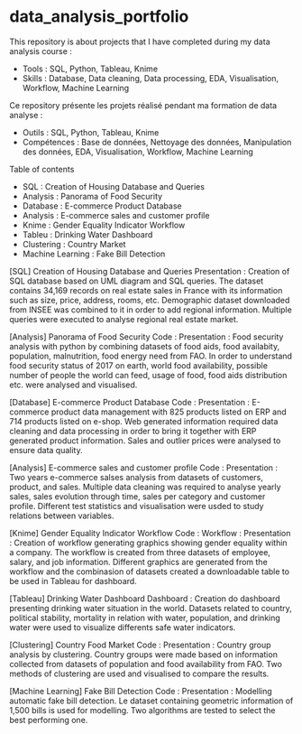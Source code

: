 # data_analysis_portfolio

This repository is about projects that I have completed during my data analysis course :
- Tools : SQL, Python, Tableau, Knime
- Skills : Database, Data cleaning, Data processing, EDA, Visualisation, Workflow, Machine Learning



Ce repository présente les projets réalisé pendant ma formation de data analyse :
- Outils : SQL, Python, Tableau, Knime
- Compétences : Base de données, Nettoyage des données, Manipulation des données, EDA, Visualisation, Workflow, Machine Learning


Table of contents
- SQL : Creation of Housing Database and Queries
- Analysis : Panorama of Food Security
- Database : E-commerce Product Database
- Analysis : E-commerce sales and customer profile
- Knime : Gender Equality Indicator Workflow
- Tableu : Drinking Water Dashboard
- Clustering : Country Market
- Machine Learning : Fake Bill Detection


[SQL] Creation of Housing Database and Queries
Presentation :
Creation of SQL database based on UML diagram and SQL queries. The dataset contains 34,169 records on real estate sales in France with its information such as size, price, address, rooms, etc. Demographic dataset downloaded from INSEE was combined to it in order to add regional information. Multiple queries were executed to analyse regional real estate market.


[Analysis] Panorama of Food Security
Code :
Presentation :
Food security analysis with python by combining datasets of food aids, food availabity, population, malnutrition, food energy need from FAO. In order to understand food security status of 2017 on earth, world food availability, possible number of people the world can feed, usage of food, food aids distribution etc. were analysed and visualised.


[Database] E-commerce Product Database
Code :
Presentation :
E-commerce product data management with 825 products listed on ERP and 714 products listed on e-shop. Web generated information required data cleaning and data processing in order to bring it together with ERP generated product information. Sales and outlier prices were analysed to ensure data quality.


[Analysis] E-commerce sales and customer profile
Code :
Presentation :
Two years e-commerce salses analysis from datasets of customers, product, and sales. Multiple data cleaning was required to analyse yearly sales, sales evolution through time, sales per category and customer profile. Different test statistics and visualisation were usded to study relations between variables.

[Knime] Gender Equality Indicator Workflow
Code :
Workflow :
Presentation :
Creation of workflow generating graphics showing gender equality within a company. The workflow is created from three datasets of employee, salary, and job information. Different graphics are generated from the workflow and the combinasion of datasets created a downloadable table to be used in Tableau for dashboard.


[Tableau] Drinking Water Dashboard
Dashboard :
Creation do dashboard presenting drinking water situation in the world. Datasets related to country, political stability, mortality in relation with water, population, and drinking water were used to visualize differents safe water indicators.


[Clustering] Country Food Market
Code :
Presentation :
Country group analysis by clustering. Country groups were made based on information collected from datasets of population and food availability from FAO. Two methods of clustering are used and visualised to compare the results.


[Machine Learning] Fake Bill Detection
Code :
Presentation :
Modelling automatic fake bill detection. Le dataset containing geometric information of 1,500 bills is used for modelling. Two algorithms are tested to select the best performing one.
